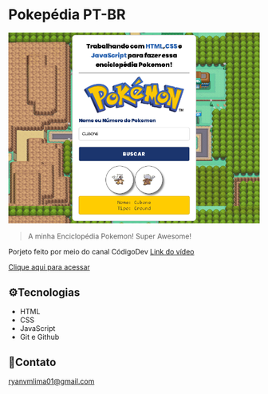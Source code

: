 # Pokepédia PT-BR 

![preview](img/preview.png)

>A minha Enciclopédia Pokemon!
Super Awesome!

Porjeto feito por meio do canal CódigoDev
[Link do vídeo](https://www.youtube.com/watch?v=vdytGGKyJKE)

[Clique aqui para acessar](https://limaryan.github.io/pokepedia)

## ⚙️Tecnologias

- HTML
- CSS
- JavaScript
- Git e Github

## 📮Contato
ryanvmlima01@gmail.com
